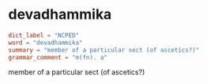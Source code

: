 # devadhammika

``` toml
dict_label = "NCPED"
word = "devadhammika"
summary = "member of a particular sect (of ascetics?)"
grammar_comment = "m(fn). a"
```

member of a particular sect (of ascetics?)

